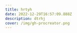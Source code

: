 ```yaml
---
title: hrtyh
date: 2022-12-29T16:57:09.888Z
description: dtrhj
cover: /img/gh-procreator.png
---
```

